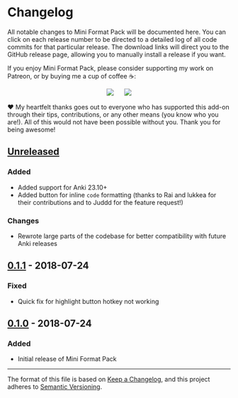 # Changelog

All notable changes to Mini Format Pack will be documented here. You can click on each release number to be directed to a detailed log of all code commits for that particular release. The download links will direct you to the GitHub release page, allowing you to manually install a release if you want.

If you enjoy Mini Format Pack, please consider supporting my work on Patreon, or by buying me a cup of coffee :coffee::

<p align="center">
<a href="https://www.patreon.com/glutanimate" rel="nofollow" title="Support me on Patreon 😄"><img src="https://glutanimate.com/logos/patreon_button.svg"></a>      <a href="https://ko-fi.com/X8X0L4YV" rel="nofollow" title="Buy me a coffee 😊"><img src="https://glutanimate.com/logos/kofi_button.svg"></a>
</p>

:heart: My heartfelt thanks goes out to everyone who has supported this add-on through their tips, contributions, or any other means (you know who you are!). All of this would not have been possible without you. Thank you for being awesome!

## [Unreleased]

### Added

- Added support for Anki 23.10+
- Added button for inline `code` formatting (thanks to Rai and lukkea for their contributions and to Juddd for the feature request!)
    
### Changes

- Rewrote large parts of the codebase for better compatibility with future Anki releases

## [0.1.1] - 2018-07-24

### Fixed

- Quick fix for highlight button hotkey not working

## [0.1.0] - 2018-07-24

### Added

- Initial release of Mini Format Pack

[Unreleased]: https://github.com/glutanimate/memobeam/compare/v0.1.1...HEAD
[0.1.1]: https://github.com/glutanimate/memobeam/compare/v0.1.0...v0.1.1
[0.1.0]: https://github.com/glutanimate/memobeam/tag/v0.1.0

-----

The format of this file is based on [Keep a Changelog](https://keepachangelog.com/en/1.0.0/), and this project adheres to [Semantic Versioning](https://semver.org/spec/v2.0.0.html).